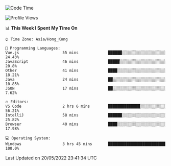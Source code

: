 <!--START_SECTION:waka-->
![Code Time](http://img.shields.io/badge/Code%20Time-13%20hrs%202%20mins-blue)

![Profile Views](http://img.shields.io/badge/Profile%20Views-626-blue)

📊 **This Week I Spent My Time On** 

```text
⌚︎ Time Zone: Asia/Hong_Kong

💬 Programming Languages: 
Vue.js                   55 mins             ██████░░░░░░░░░░░░░░░░░░░   24.43% 
JavaScript               46 mins             █████░░░░░░░░░░░░░░░░░░░░   20.8% 
Other                    41 mins             ████░░░░░░░░░░░░░░░░░░░░░   18.21% 
Java                     24 mins             ██░░░░░░░░░░░░░░░░░░░░░░░   10.85% 
JSON                     17 mins             ██░░░░░░░░░░░░░░░░░░░░░░░   7.62%

🔥 Editors: 
VS Code                  2 hrs 6 mins        ██████████████░░░░░░░░░░░   56.21% 
IntelliJ                 58 mins             ██████░░░░░░░░░░░░░░░░░░░   25.82% 
Browser                  40 mins             ████░░░░░░░░░░░░░░░░░░░░░   17.98%

💻 Operating System: 
Windows                  3 hrs 45 mins       █████████████████████████   100.0%

```


 Last Updated on 20/05/2022 23:41:34 UTC
<!--END_SECTION:waka-->
